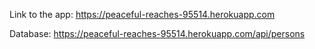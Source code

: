 Link to the app:
https://peaceful-reaches-95514.herokuapp.com

Database:
https://peaceful-reaches-95514.herokuapp.com/api/persons